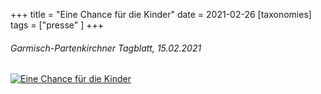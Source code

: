 +++
title = "Eine Chance für die Kinder"
date = 2021-02-26
[taxonomies]
tags = ["presse" ]
+++

###### Garmisch-Partenkirchner Tagblatt, 15.02.2021

[![Eine Chance für die Kinder](images/Bildschirmfoto-2021-02-26-um-12.17.45.png)](https://volksschule-partenkirchen.de/wp-content/uploads/2021/02/Garmisch-Partenkirchner-Tagblatt-15.02.202131.pdf)
